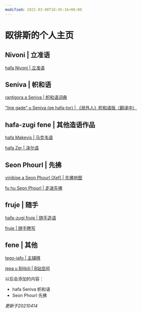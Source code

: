 ```yaml
---
modified: 2021-03-08T18:45:16+08:00
---
```


# 臤徘斯的个人主页

## Nivoni | 立准语

[hafa Nivoni | 立准语](/Nivoni)

## Seniva | 帜和语

[rantigora a Seniva | 帜和语词典](/Seniva/rantigora)

["line gade" u Seniva (ge hafa-tor) | 《局外人》帜和语版（翻译中）](/Seniva/line-gade)

## hafa-zugi fene | 其他造语作品

[hafa Makevis | 马克韦语](/Makevis)

[hafa Zer | 泽尔语](/Zer)

## Seon  Phourl | 先拂

[vinibise a Seon  Phourl (Xef) | 先拂地图](/Xef/vinibise)

[fu hu Seon Phourl | 走进先拂](/Xef/fhSP2020)

## fruje | 随手

[hafa-zugi fruje | 随手造语](/hafa-zug)

[fruje | 随手瞎写](https://kinboise.github.io/fruje)

## fene | 其他

[tego-jafo | 主辅棋](https://newchessbar.fandom.com/zh/wiki/主辅棋)

[jepa u Bilibili | B站空间](https://space.bilibili.com/8048294)

以后会添加的内容：

- hafa Seniva 帜和语
- Seon  Phourl 先拂

*更新于20210414*